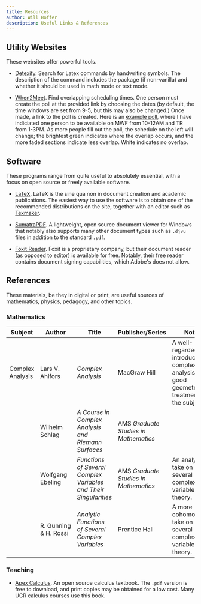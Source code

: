 ```yaml
---
title: Resources
author: Will Hoffer
description: Useful Links & References
---
```

## Utility Websites
These websites offer powerful tools. 

- [Detexify](http://detexify.kirelabs.org/classify.html). Search for Latex commands by handwriting symbols. The description of the command includes the package (if non-vanilla) and whether it should be used in math mode or text mode.

- [When2Meet](https://www.when2meet.com/). Find overlapping scheduling times. One person must create the poll at the provided link by choosing the dates (by default, the time windows are set from 9-5, but this may also be changed.) Once made, a link to the poll is created. Here is an [example poll](https://www.when2meet.com/?8850031-8Z6ku), where I have indiciated one person to be available on MWF from 10-12AM and TR from 1-3PM. As more people fill out the poll, the schedule on the left will change; the brightest green indicates where the overlap occurs, and the more faded sections indicate less overlap. White indicates no overlap.

## Software
These programs range from quite useful to absolutely essential, with a focus on open source or freely available software. 

- [LaTeX](https://www.latex-project.org/get/). LaTeX is the sine qua non in document creation and academic publications. The easiest way to use the software is to obtain one of the recommended distributions on the site, together with an editor such as [Texmaker](https://www.xm1math.net/texmaker/). 

- [SumatraPDF](https://www.sumatrapdfreader.org/free-pdf-reader.html). A lightweight, open source document viewer for Windows that notably also supports many other document types such as `.djvu` files in addition to the standard `.pdf`. 

- [Foxit Reader](https://www.foxitsoftware.com/pdf-reader/). Foxit is a proprietary company, but their document reader (as opposed to editor) is available for free. Notably, their free reader contains document signing capabilities, which Adobe's does not allow.


## References
These materials, be they in digital or print, are useful sources of mathematics, physics, pedagogy, and other topics.

### Mathematics

| Subject | Author | Title | Publisher/Series | Notes |
| ------- | ------ | ----- | ---------------- | ----- |
| Complex Analysis  | Lars V. Ahlfors | *Complex Analysis* | MacGraw Hill | A well-regarded introduction to complex analysis with good geometric treatment of the subject. |
| | Wilhelm Schlag  | *A Course in Complex Analysis and Riemann Surfaces* | AMS *Graduate  Studies in Mathematics* | |
| | Wolfgang Ebeling  | *Functions of Several Complex Variables and Their Singularities* | AMS *Graduate  Studies in Mathematics* | An analytic take on several complex variable theory. |
| | R.&nbsp;Gunning & H.&nbsp;Rossi  | *Analytic Functions of Several Complex Variables* | Prentice Hall | A more cohomological take on several complex variable theory. |

### Teaching

- [Apex Calculus](http://www.apexcalculus.com/). An open source calculus textbook. The `.pdf` version is free to download, and print copies may be obtained for a low cost. Many UCR calculus courses use this book.

